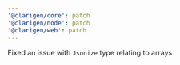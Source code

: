 ```yaml
---
'@clarigen/core': patch
'@clarigen/node': patch
'@clarigen/web': patch
---
```


Fixed an issue with `Jsonize` type relating to arrays
